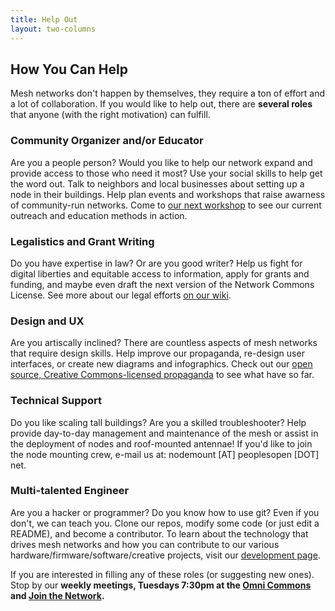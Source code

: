 ```yaml
---
title: Help Out
layout: two-columns
---
```


## How You Can Help
Mesh networks don't happen by themselves, they require a ton of effort and a lot of collaboration. If you would like to help out, there are __several roles__ that anyone (with the right motivation) can fulfill.
        
### Community Organizer and/or Educator
Are you a people person? Would you like to help our network expand and provide access to those who need it most? Use your social skills to help get the word out. Talk to neighbors and local businesses about setting up a node in their buildings. Help plan events and workshops that raise awarness of community-run networks. Come to [our next workshop](https://peoplesopen.net/about/workshops) to see our current outreach and education methods in action.
        
### Legalistics and Grant Writing
Do you have expertise in law? Or are you good writer? Help us fight for digital liberties and equitable access to information, apply for grants and funding, and maybe even draft the next version of the Network Commons License. See more about our legal efforts [on our wiki](https://sudoroom.org/wiki/Mesh/Legal).

### Design and UX
Are you artiscally inclined? There are countless aspects of mesh networks that require design skills. Help improve our propaganda, re-design user interfaces, or create new diagrams and infographics. Check out our [open source, Creative Commons-licensed propaganda](https://github.com/sudomesh/propaganda) to see what have so far.

### Technical Support
Do you like scaling tall buildings? Are you a skilled troubleshooter? Help provide day-to-day management and maintenance of the mesh or assist in the deployment of nodes and roof-mounted antennae! If you'd like to join the node mounting crew, e-mail us at: nodemount [AT] peoplesopen [DOT] net.
    
### Multi-talented Engineer
Are you a hacker or programmer? Do you know how to use git? Even if you don't, we can teach you. Clone our repos, modify some code (or just edit a README), and become a contributor. To learn about the technology that drives mesh networks and how you can contribute to our various hardware/firmware/software/creative projects, visit our [development page](https://peoplesopen.net/learn/development).
    
If you are interested in filling any of these roles (or suggesting new ones). Stop by our <strong>weekly meetings, Tuesdays 7:30pm at the [Omni Commons](https://omnicommons.org/) and [Join the Network](https://peoplesopen.net/join).
